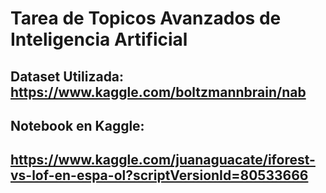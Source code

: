 # Tarea de Topicos Avanzados de Inteligencia Artificial

## Dataset Utilizada: https://www.kaggle.com/boltzmannbrain/nab

## Notebook en Kaggle: 
## https://www.kaggle.com/juanaguacate/iforest-vs-lof-en-espa-ol?scriptVersionId=80533666
